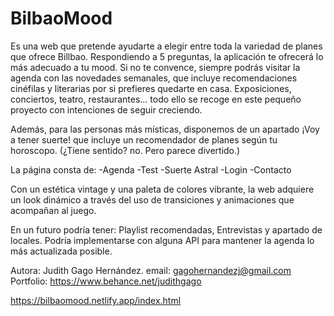 ﻿# BilbaoMood

Es una web que pretende ayudarte a elegir entre toda la variedad de planes que ofrece Billbao.
Respondiendo a 5 preguntas, la aplicación te ofrecerá lo más adecuado a tu mood.
Si no te convence, siempre podrás visitar la agenda con las novedades semanales, que incluye recomendaciones cinéfilas y literarias por si prefieres quedarte en casa.
Exposiciones, conciertos, teatro, restaurantes... todo ello se recoge en este pequeño proyecto con intenciones de seguir creciendo.

Además, para las personas más místicas, disponemos de un apartado ¡Voy a tener suerte! que incluye un recomendador de planes según tu horoscopo. (¿Tiene sentido? no. Pero parece divertido.)

La página consta de:
-Agenda
-Test
-Suerte Astral
-Login
-Contacto

Con un estética vintage y una paleta de colores vibrante, la web adquiere un look dinámico a través del uso de transiciones y animaciones que acompañan al juego.

En un futuro podría tener: Playlist recomendadas, Entrevistas y apartado de locales.
Podría implementarse con alguna API para mantener la agenda lo más actualizada posible.

Autora: Judith Gago Hernández. email: gagohernandezj@gmail.com
Portfolio: https://www.behance.net/judithgago

https://bilbaomood.netlify.app/index.html
